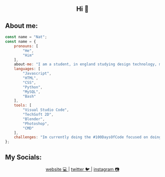 <div>
<h2 align='center'>Hi 👋</h2>
</div>

About me:
---
<div>
		
```javascript
const name = "Nat";
const name = {
	pronouns: [
		"He", 
		"Him"
	],
	about-me: "I am a student, in england studying design technology, maths and computer science",
	languages: [
		"Javascript", 
		"HTML", 
		"CSS", 
		"Python", 
		"MySQL", 
		"Bash"
	],
	tools: [
		"Visual Studio Code",
		"TechSoft 2D",
		"Blender",
		"Photoshop", 
		"CMD"
	],
	challenges: "Im currently doing the #100DaysOfCode focused on doing full stack development",
};
```
My Socials:
---
</div>
<div align='center'>
<a href="https://www.natdev.uk">
	website 💻
</a>
	|
<a href="https://twitter.com/TheNat__">
	twitter 🐦
</a>
	|
<a href="https://www.instagram.com/thenat.png/">
	instagram 📷
</a>
	

	
</div>
